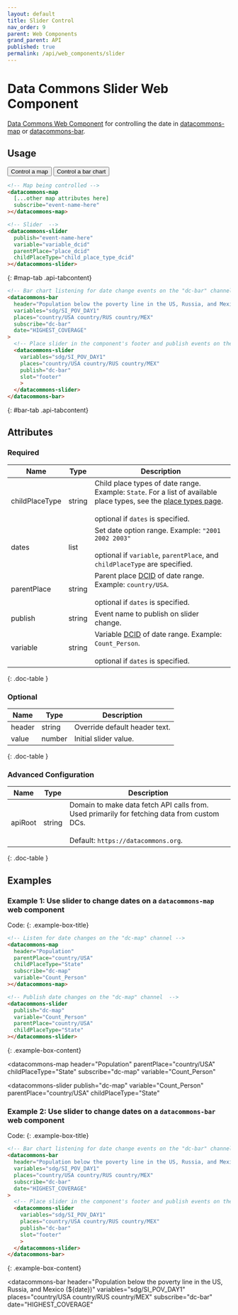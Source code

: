 ```yaml
---
layout: default
title: Slider Control
nav_order: 9
parent: Web Components
grand_parent: API
published: true
permalink: /api/web_components/slider
---
```


# Data Commons Slider Web Component

[Data Commons Web Component](/api/web_components/) for controlling the date in [datacommons-map](./map.md) or 
[datacommons-bar](./bar.md).

## Usage

<div class="api-tab">
  <button id="get-button" class="api-tablink" onclick="openTab(event, 'map-tab')">
    Control a map
  </button>
  <button class="api-tablink" onclick="openTab(event, 'bar-tab')">
    Control a bar chart
  </button>
</div>

```html
<!-- Map being controlled -->
<datacommons-map
  [...other map attributes here]
  subscribe="event-name-here"
></datacommons-map>

<!-- Slider  -->
<datacommons-slider
  publish="event-name-here"
  variable="variable_dcid"
  parentPlace="place_dcid"
  childPlaceType="child_place_type_dcid"
></datacommons-slider>
```
{: #map-tab .api-tabcontent}

```html
<!-- Bar chart listening for date change events on the "dc-bar" channel -->
<datacommons-bar
  header="Population below the poverty line in the US, Russia, and Mexico (${date})"
  variables="sdg/SI_POV_DAY1"
  places="country/USA country/RUS country/MEX"
  subscribe="dc-bar"
  date="HIGHEST_COVERAGE"
>
  <!-- Place slider in the component's footer and publish events on the "dc-bar" channel -->
  <datacommons-slider
    variables="sdg/SI_POV_DAY1"
    places="country/USA country/RUS country/MEX"
    publish="dc-bar"
    slot="footer"
    >
  </datacommons-slider>
</datacommons-bar>
```
{: #bar-tab .api-tabcontent}

<script src="/assets/js/syntax_highlighting.js"></script>
<script src="/assets/js/api-doc-tabs.js"></script>

## Attributes

### Required

| Name           | Type   | Description                                                                                                                                                           |
| -------------- | ------ | --------------------------------------------------------------------------------------------------------------------------------------------------------------------- |
| childPlaceType | string | Child place types of date range. Example: `State`. For a list of available place types, see the [place types page](/place_types.html).<br /><br /><optional-tag>optional</optional-tag> if `dates` is specified.                                          |
| dates          | list   | Set date option range. Example: `"2001 2002 2003"`<br /><br /><optional-tag>optional</optional-tag> if `variable`, `parentPlace`, and `childPlaceType` are specified. |
| parentPlace    | string | Parent place [DCID](/glossary.html#dcid) of date range. Example: `country/USA`.<br /><br /><optional-tag>optional</optional-tag> if `dates` is specified.             |
| publish        | string | Event name to publish on slider change.                                                                                                                               |
| variable       | string | Variable [DCID](/glossary.html#dcid) of date range. Example: `Count_Person`.<br /><br /><optional-tag>optional</optional-tag> if `dates` is specified.                |
{: .doc-table }

### Optional

| Name   | Type   | Description                   |
| ------ | ------ | ----------------------------- |
| header | string | Override default header text. |
| value  | number | Initial slider value.         |
{: .doc-table }

### Advanced Configuration

| Name    | Type   | Description                                                                                                                                |
| ------- | ------ | ------------------------------------------------------------------------------------------------------------------------------------------ |
| apiRoot | string | Domain to make data fetch API calls from. Used primarily for fetching data from custom DCs.<br /><br />Default: `https://datacommons.org`. |
{: .doc-table }

## Examples

### Example 1: Use slider to change dates on a `datacommons-map` web component

Code:
{: .example-box-title}
```html
<!-- Listen for date changes on the "dc-map" channel -->
<datacommons-map
  header="Population"
  parentPlace="country/USA"
  childPlaceType="State"
  subscribe="dc-map"
  variable="Count_Person"
></datacommons-map>

<!-- Publish date changes on the "dc-map" channel  -->
<datacommons-slider
  publish="dc-map"
  variable="Count_Person"
  parentPlace="country/USA"
  childPlaceType="State"
></datacommons-slider>
```
{: .example-box-content}

<!-- Listen for date changes on the "dc-map" channel -->
<datacommons-map
  header="Population"
  parentPlace="country/USA"
  childPlaceType="State"
  subscribe="dc-map"
  variable="Count_Person"
></datacommons-map>

<!-- Publish date changes on the "dc-map" channel  -->
<datacommons-slider
  publish="dc-map"
  variable="Count_Person"
  parentPlace="country/USA"
  childPlaceType="State"
></datacommons-slider>

### Example 2: Use slider to change dates on a `datacommons-bar` web component

Code:
{: .example-box-title}
```html
<!-- Bar chart listening for date change events on the "dc-bar" channel -->
<datacommons-bar
  header="Population below the poverty line in the US, Russia, and Mexico (${date})"
  variables="sdg/SI_POV_DAY1"
  places="country/USA country/RUS country/MEX"
  subscribe="dc-bar"
  date="HIGHEST_COVERAGE"
>
  <!-- Place slider in the component's footer and publish events on the "dc-bar" channel -->
  <datacommons-slider
    variables="sdg/SI_POV_DAY1"
    places="country/USA country/RUS country/MEX"
    publish="dc-bar"
    slot="footer"
    >
  </datacommons-slider>
</datacommons-bar>
```
{: .example-box-content}


<!-- Bar chart listening for date change events on the "dc-bar" channel -->
<datacommons-bar
  header="Population below the poverty line in the US, Russia, and Mexico (${date})"
  variables="sdg/SI_POV_DAY1"
  places="country/USA country/RUS country/MEX"
  subscribe="dc-bar"
  date="HIGHEST_COVERAGE"
>
  <!-- Place slider in the component's footer and publish events on the "dc-bar" channel -->
  <datacommons-slider
    variables="sdg/SI_POV_DAY1"
    places="country/USA country/RUS country/MEX"
    publish="dc-bar"
    slot="footer"
    >
  </datacommons-slider>
</datacommons-bar>
